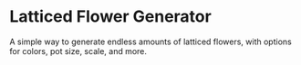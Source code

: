 # Latticed Flower Generator

A simple way to generate endless amounts of latticed flowers, with options for colors, pot size, scale, and more.
